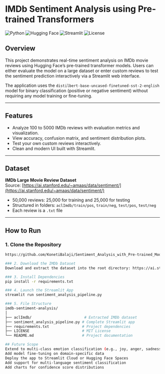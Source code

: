# IMDb Sentiment Analysis using Pre-trained Transformers

![Python](https://img.shields.io/badge/Python-3.8%2B-blue.svg)
![Hugging Face](https://img.shields.io/badge/HuggingFace-Transformers-yellow)
![Streamlit](https://img.shields.io/badge/Built%20with-Streamlit-red)
![License](https://img.shields.io/badge/License-MIT-green)

## Overview

This project demonstrates real-time sentiment analysis on IMDb movie reviews using Hugging Face’s pre-trained transformer models. Users can either evaluate the model on a large dataset or enter custom reviews to test the sentiment prediction interactively via a Streamlit web interface.

The application uses the `distilbert-base-uncased-finetuned-sst-2-english` model for binary classification (positive or negative sentiment) without requiring any model training or fine-tuning.

---

## Features

- Analyze 100 to 5000 IMDb reviews with evaluation metrics and visualization.
- View accuracy, confusion matrix, and sentiment distribution plots.
- Test your own custom reviews interactively.
- Clean and modern UI built with Streamlit.

---

## Dataset

**IMDb Large Movie Review Dataset**  
Source: [https://ai.stanford.edu/~amaas/data/sentiment/](https://ai.stanford.edu/~amaas/data/sentiment/)  
- 50,000 reviews: 25,000 for training and 25,000 for testing
- Structured in folders: `aclImdb/train/pos`, `train/neg`, `test/pos`, `test/neg`
- Each review is a `.txt` file

---

## How to Run

### 1. Clone the Repository
```bash
https://github.com/KonetiBalaji/Sentiment_Analysis_with_Pre-trained_Models.git

### 2. Download the IMDb Dataset
Download and extract the dataset into the root directory: https://ai.stanford.edu/~amaas/data/sentiment/

### 3. Install Dependencies
pip install -r requirements.txt

### 4. Launch the Streamlit App
streamlit run sentiment_analysis_pipeline.py

### 5. File Structure
imdb-sentiment-analysis/
│
├── aclImdb/                        # Extracted IMDb dataset
├── sentiment_analysis_pipeline.py # Complete Streamlit app
├── requirements.txt               # Project dependencies
├── LICENSE                        # MIT License
└── README.md                      # Project documentation

## Future Scope
Extend to multi-class emotion classification (e.g., joy, anger, sadness)
Add model fine-tuning on domain-specific data
Deploy the app to Streamlit Cloud or Hugging Face Spaces
Add support for multi-language sentiment classification
Add charts for confidence score distributions